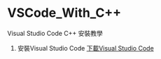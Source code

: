 # VSCode_With_C++
  Visual Studio Code C++ 安裝教學
1. 安裝Visual Studio Code
[下載Visual Studio Code](https://code.visualstudio.com/)
